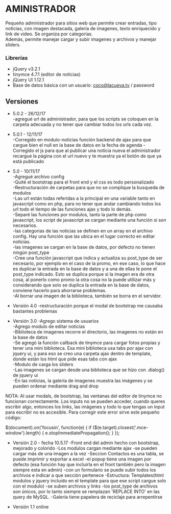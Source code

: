 # AMINISTRADOR

Pequeño administrador para sitios web que permite crear entradas, tipo noticias, con imagen destacada, galería de imagenes, texto enriquecido y link de video. Se organiza por categorías.  
Además, permite manejar cargar y subir imagenes y archivos y manejar sliders.


### Librerías
* jQuery v3.2.1  
* tinymce 4.7.1 (editor de noticias)  
* jQuery UI 1.12.1   
* Base de datos básica con un usuario: coco@lacueva.tv / password

## Versiones

* 5.0.2 - 26/12/17  
-agregué url de administrador, para que los scripts se coloquen en la carpeta adecuada y no tener que cambiar todos los urls cada vez.

* 5.0.1 - 12/11/17  
-Corregido en modulo-noticias función backend de ajax para que cargue bien el null en la base de datos en la fecha de agenda
-Corregido el js para que al publicar una noticia nueva el administrador recargue la página con el url nuevo y te muestra ya el botón de que ya está publicado

* 5.0 - 10/11/17  
-Agregué archivo config  
-Quité el bootstrap para el front end y el css es todo personalizado  
-Restructuración de carpetas para que no se complique la busqueda de modulos  
-Las url están todas referidas a la principal en una variable tanto en javascript como en php, para no tener que andar cambiando todos los url todo el tiempo de las funciones ajax y todo lo demás.  
-Separé las funciones por modulos, tanto la parte de php como javascript, los script de javascript se cargan mediante una función si son necesarios.  
-las categorias de las noticias se definen en un array en el archivo config. Hay una función que las ubica en el lugar correcto en editar noticias.  
-las imagenes se cargan en la base de datos, por defecto no tienen ningún post_type  
-Cree una función javascript que indica y actualiza su post_type de ser necesario, por ejemplo en el caso de la promo, en ese caso, lo que hace es duplicar la entrada en la base de datos y a una de ellas le pone el post_type indicado. Esto se duplica porque si la imagen era de otra cosa, al ponerlo como promo la otra cosa no la puede utilizar más y considerando que solo se duplica la entrada en la base de datos, conviene hacerlo para ahorrarse problemas.  
-Al borrar una imagen de la biblioteca, también se borra en el servidor.  

* Versión 4.0
-restructuración porque el modal de bootstrap me causaba bastantes problemas  

* Versión 3.0
-Agrego sistema de usuarios  
-Agrego modulo de editar noticias  
-Biblioteca de imagenes recorre el directorio, las imagenes no están en la base de datos  
-Se agregó la función callback de tinymce para cargar fotos propias y tener una mini biblioteca. Esa mini biblioteca usa tabs por ajax con jquery ui, y para eso se creo una carpeta ajax dentro de template, donde están los html que pide esas tabs con ajax  
-Modulo de carga los sliders  
-Las imagenes se cargan desde una biblioteca que se hizo con .dialog() de jquery ui  
-En las noticias, la galería de imagenes muestra las imágenes y se pueden ordenar mediante drag and drop  

NOTA: Al usar modals, de bootstrap, las ventanas del editor de tinymce no funcionan correctamente. Los inputs no se pueden acceder, cuando queres escribir algo, entonces los links, las imágenes y todo lo que tengas un input para escribir no es accesible. Para corregir este error sirve este pequeño código:  


$(document).on('focusin', function(e) {
  if ($(e.target).closest('.mce-window').length) {
    e.stopImmediatePropagation();
  }
});


* Versión 2.0 - fecha 10.5.17
-Front end del admin hecho con bootstrap, mejorado y colorido -Los modulos cargan mediante ajax -se pueden cargar más de una imagen a la vez -Seccion Contactos es una tabla, se puede imprimir y exportar a excel -el popup tiene una imagen por defecto (esa función hay que incluirla en el front también pero la imagen siempre esta en admin) -con un formulario se puede subir todos los archivos e indicar a que sección pertenece -Estructura: Templates(html modulos y jquery incluido en el template para que ese script cargue solo con el modulo) -se suben archivos y links -los post_type de archivos son únicos, por lo tanto siempre se remplazan 'REPLACE INTO' en las query de MySQL. -Galería tiene papelera de reciclaje para arrepentirse

* Versión 1.1 online

